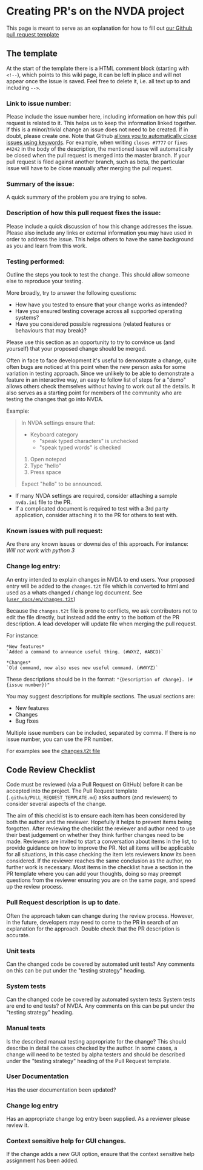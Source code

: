 # Creating PR's on the NVDA project

This page is meant to serve as an explanation for how to fill out [our Github pull request template](https://github.com/nvaccess/nvda/blob/master/.github/PULL_REQUEST_TEMPLATE.md)

## The template
At the start of the template there is a HTML comment block (starting with `<!--`), which points to this wiki page, it can be left in place and will not appear once the issue is saved. Feel free to delete it, i.e. all text up to and including `-->`.

### Link to issue number:
Please include the issue number here, including information on how this pull request is related to it. This helps us to keep the information linked together. If this is a minor/trivial change an issue does not need to be created. If in doubt, please create one.
Note that Github [allows you to automatically close issues using keywords](https://help.github.com/en/articles/closing-issues-using-keywords). For example, 
when writing `closes #7777` or `fixes #4242` in the body of the description, the mentioned issue will automatically be closed when the pull request is merged into the master branch. If your pull request is filed against another branch, such as beta, the particular issue will have to be close manually after merging the pull request.

### Summary of the issue:
A quick summary of the problem you are trying to solve.

### Description of how this pull request fixes the issue:
Please include a quick discussion of how this change addresses the issue. Please also include any links or external information you may have used in order to address the issue. This helps others to have the same background as you and learn from this work.

### Testing performed:
Outline the steps you took to test the change. This should allow someone else to reproduce your testing.

More broadly, try to answer the following questions:
- How have you tested to ensure that your change works as intended?
- Have you ensured testing coverage across all supported operating systems?
- Have you considered possible regressions (related features or behaviours that may break)?

Please use this section as an opportunity to try to convince us (and yourself) that your proposed change should be merged. 

Often in face to face development it's useful to demonstrate a change, quite often bugs are noticed at this point when the new person asks for some variation in testing approach. Since we unlikely to be able to demonstrate a feature in an interactive way, an easy to follow list of steps for a "demo" allows others check themselves without having to work out all the details. It also serves as a starting point for members of the community who are testing the changes that go into NVDA.

Example:
> In NVDA settings ensure that:
> - Keyboard category
>   - "speak typed characters" is unchecked
>   - "speak typed words" is checked
>
> 1. Open notepad
> 2. Type "hello"
> 3. Press space
>
> Expect "hello" to be announced.

- If many NVDA settings are required, consider attaching a sample `nvda.ini` file to the PR.
- If a complicated document is required to test with a 3rd party application, consider attaching it to the PR for others to test with.

### Known issues with pull request:
Are there any known issues or downsides of this approach. For instance: _Will not work with python 3_

### Change log entry:
An entry intended to explain changes in NVDA to end users. Your proposed entry will be added to the `changes.t2t` file which is converted to html and used as a whats changed / change log document.
See ([`user_docs/en/changes.t2t`](https://github.com/nvaccess/nvda/blob/master/user_docs/en/changes.t2t))

Because the `changes.t2t` file is prone to conflicts, we ask contributors not to edit the file directly, but instead add the entry to the bottom of the PR description.
A lead developer will update file when merging the pull request.

For instance:
```
*New features*
`Added a command to announce useful thing. (#WXYZ, #ABCD)`

*Changes*
`Old command, now also uses new useful command. (#WXYZ)`
```

These descriptions should be in the format: `"{Description of change}. (#{issue number})"`

You may suggest descriptions for multiple sections. The usual sections are:
 
* New features
* Changes
* Bug fixes

Multiple issue numbers can be included, separated by comma. If there is no issue number, you can use the PR number.

For examples see the [changes.t2t file](https://github.com/nvaccess/nvda/blob/master/user_docs/en/changes.t2t)

## Code Review Checklist

Code must be reviewed (via a Pull Request on GitHub) before it can be accepted into the project.
The Pull Request template (``.github/PULL_REQUEST_TEMPLATE.md``) asks authors (and reviewers) to consider several aspects of the change.

The aim of this checklist is to ensure each item has been considered by both the author and the reviewer.
Hopefully it helps to prevent items being forgotten.
After reviewing the checklist the reviewer and author need to use their best judgement on whether they think further changes need to be made.
Reviewers are invited to start a conversation about items in the list, to provide guidance on how to improve the PR.
Not all items will be applicable for all situations, in this case checking the item lets reviewers know its been considered.
If the reviewer reaches the same conclusion as the author, no further work is necessary.
Most items in the checklist have a section in the PR template where you can add your thoughts, doing so may preempt questions from the reviewer ensuring you are on the same page, and speed up the review process.

### Pull Request description is up to date.
Often the approach taken can change during the review process.
However, in the future, developers may need to come to the PR in search of an explanation for the approach.
Double check that the PR description is accurate.

### Unit tests
Can the changed code be covered by automated unit tests?
Any comments on this can be put under the "testing strategy" heading.

### System tests
Can the changed code be covered by automated system tests
System tests are end to end tests? of NVDA.
Any comments on this can be put under the "testing strategy" heading.

### Manual tests
Is the described manual testing appropriate for the change?
This should describe in detail the cases checked by the author.
In some cases, a change will need to be tested by alpha testers and should be described under the "testing strategy" heading of the Pull Request template.

### User Documentation
Has the user documentation been updated?

### Change log entry
Has an appropriate change log entry been supplied.
As a reviewer please review it.

### Context sensitive help for GUI changes.
If the change adds a new GUI option, ensure that the context sensitive help assignment has been added.
